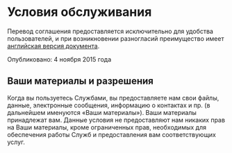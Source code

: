 # Условия обслуживания

Перевод соглашения предоставляется исключительно для удобства пользователей, и при возникновении разногласий преимущество имеет [английская версия документа](/en/legal/user-agreement).

Опубликовано: 4 ноября 2015 года

## Ваши материалы и разрешения

Когда вы пользуетесь Службами, вы предоставляете нам свои файлы, данные, электронные сообщения, информацию о контактах и пр. (в дальнейшем именуются «Ваши материалы»). Ваши материалы принадлежат вам. Данные условия не предоставляют нам никаких прав на Ваши материалы, кроме ограниченных прав, необходимых для обеспечения работы Служб и предоставления вам соответствующих услуг.
